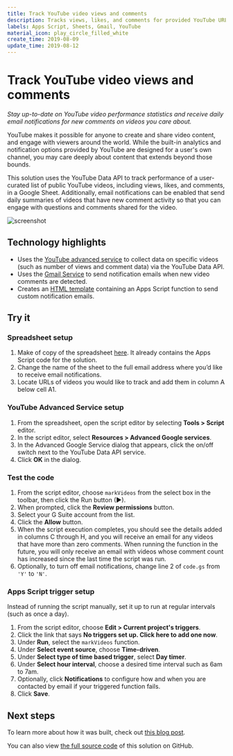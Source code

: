 ```yaml
---
title: Track YouTube video views and comments
description: Tracks views, likes, and comments for provided YouTube URLs in a Google Sheet with optional email notifications.
labels: Apps Script, Sheets, Gmail, YouTube
material_icon: play_circle_filled_white
create_time: 2019-08-09
update_time: 2019-08-12
---
```


# Track YouTube video views and comments

_Stay up-to-date on YouTube video performance statistics and receive daily email
notifications for new comments on videos you care about._

YouTube makes it possible for anyone to create and share video content, and
engage with viewers around the world. While the built-in analytics and
notification options provided by YouTube are designed for a user's own channel,
you may care deeply about content that extends beyond those bounds.

This solution uses the YouTube Data API to track performance of a user-curated
list of public YouTube videos, including views, likes, and comments, in a Google
Sheet. Additionally, email notifications can be enabled that send daily
summaries of videos that have new comment activity so that you can engage with
questions and comments shared for the video.

![screenshot](https://cdn.jsdelivr.net/gh/gsuitedevs/solutions@master/youtube-tracker/screenshot.png)

## Technology highlights

- Uses the [YouTube advanced service](https://developers.google.com/apps-script/advanced/youtube)
  to collect data on specific videos (such as number of views and comment data)
  via the YouTube Data API.
- Uses the [Gmail Service](https://developers.google.com/apps-script/reference/gmail/)
  to send notification emails when new video comments are detected.
- Creates an [HTML template](https://developers.google.com/apps-script/guides/html/templates#calling_apps_script_functions_from_a_template)
  containing an Apps Script function to send custom notification emails.

## Try it

### Spreadsheet setup

1. Make of copy of the spreadsheet [here](https://docs.google.com/spreadsheets/d/12rQe1ndU_VmmHl0QIqUi-XxQ8lWovjh0xfOHTfxOHoo/copy).
   It already contains the Apps Script code for the solution.
1. Change the name of the sheet to the full email address where you’d like to
   receive email notifications.
1. Locate URLs of videos you would like to track and add them in column A below
   cell A1.

### YouTube Advanced Service setup

1. From the spreadsheet, open the script editor by selecting **Tools > Script**
   editor.
1. In the script editor, select **Resources > Advanced Google services**.
1. In the Advanced Google Service dialog that appears, click the on/off switch
   next to the YouTube Data API service.
1. Click **OK** in the dialog.

### Test the code

1. From the script editor, choose `markVideos` from the select box in the
   toolbar, then click the Run button (▶).
1. When prompted, click the **Review permissions** button.
1. Select your G Suite account from the list.
1. Click the **Allow** button.
1. When the script execution completes, you should see the details added in
   columns C through H, and you will receive an email for any videos that have
   more than zero comments. When running the function in the future, you will
   only receive an email with videos whose comment count has increased since the
   last time the script was run.
1. Optionally, to turn off email notifications, change line 2 of `code.gs` from
   `'Y'` to `'N'`.

### Apps Script trigger setup

Instead of running the script manually, set it up to run at regular intervals
(such as once a day).

1. From the script editor, choose **Edit > Current project's triggers**.
1. Click the link that says **No triggers set up. Click here to add one now**.
1. Under **Run**, select the `markVideos` function.
1. Under **Select event source**, choose **Time-driven**.
1. Under **Select type of time based trigger**, select **Day timer**.
1. Under **Select hour interval**, choose a desired time interval such as 6am to
   7am.
1. Optionally, click **Notifications** to configure how and when you are
   contacted by email if your triggered function fails.
1. Click **Save**.

## Next steps

To learn more about how it was built, check out
[this blog post](https://medium.com/@presactlyalicia/automating-youtube-comment-notifications-using-google-sheets-d5c09aa7f636).

You can also view [the full source code](https://github.com/aliciawilliams/youtube-tracker)
of this solution on GitHub.
